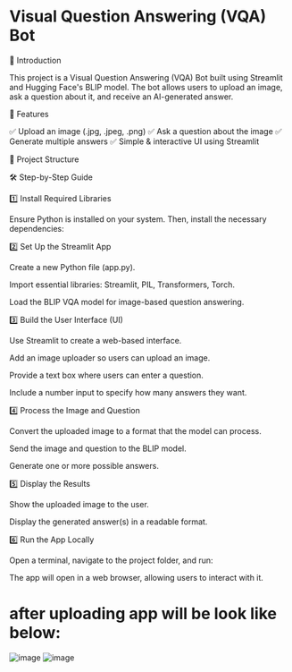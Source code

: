 # Visual Question Answering (VQA) Bot

🚀 Introduction

This project is a Visual Question Answering (VQA) Bot built using Streamlit and Hugging Face's BLIP model. The bot allows users to upload an image, ask a question about it, and receive an AI-generated answer.

📌 Features

✅ Upload an image (.jpg, .jpeg, .png)
✅ Ask a question about the image
✅ Generate multiple answers
✅ Simple & interactive UI using Streamlit

📂 Project Structure

🛠️ Step-by-Step Guide

1️⃣ Install Required Libraries

Ensure Python is installed on your system. Then, install the necessary dependencies:

2️⃣ Set Up the Streamlit App

Create a new Python file (app.py).

Import essential libraries: Streamlit, PIL, Transformers, Torch.

Load the BLIP VQA model for image-based question answering.

3️⃣ Build the User Interface (UI)

Use Streamlit to create a web-based interface.

Add an image uploader so users can upload an image.

Provide a text box where users can enter a question.

Include a number input to specify how many answers they want.

4️⃣ Process the Image and Question

Convert the uploaded image to a format that the model can process.

Send the image and question to the BLIP model.

Generate one or more possible answers.

5️⃣ Display the Results

Show the uploaded image to the user.

Display the generated answer(s) in a readable format.

6️⃣ Run the App Locally

Open a terminal, navigate to the project folder, and run:

The app will open in a web browser, allowing users to interact with it.


# after uploading app will be look like below:
![image](https://github.com/user-attachments/assets/b0591627-61a1-4c6e-9116-1b72bfbaa972)
![image](https://github.com/user-attachments/assets/2dbc388a-495f-41c5-b27a-d6228507a510)


